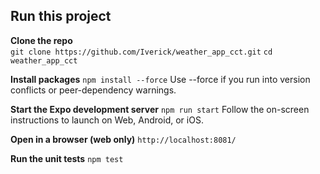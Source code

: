 ## Run this project

**Clone the repo**  
`git clone https://github.com/Iverick/weather_app_cct.git`
`cd weather_app_cct`

**Install packages**
`npm install --force`
Use --force if you run into version conflicts or peer-dependency warnings.

**Start the Expo development server** 
`npm run start`
Follow the on-screen instructions to launch on Web, Android, or iOS.

**Open in a browser (web only)**
`http://localhost:8081/`

**Run the unit tests**
`npm test`

